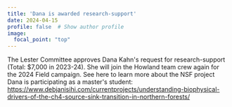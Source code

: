 ```yaml
---
title: 'Dana is awarded research-support'
date: 2024-04-15
profile: false  # Show author profile
image:
  focal_point: "top"
---
```


The Lester Committee approves Dana Kahn's request for research-support (Total: $7,000 in 2023-24). She will join the Howland team crew again for the 2024 Field campaign. See here to learn more about the NSF project Dana is participating as a master's student: https://www.debjanisihi.com/currentprojects/understanding-biophysical-drivers-of-the-ch4-source-sink-transition-in-northern-forests/  
 

 
